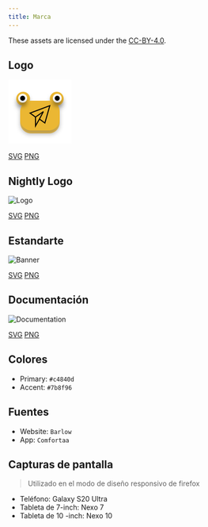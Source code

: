 ```yaml
---
title: Marca
---
```


These assets are licensed under the [CC-BY-4.0](https://github.com/LinwoodDev/Butterfly/blob/develop/BRANDING_LICENSE).

## Logo

![Logo](/img/logo.svg)

[SVG](/img/logo.svg) [PNG](/img/logo.png)

## Nightly Logo

![Logo](/img/nightly.svg)

[SVG](/img/nightly.svg) [PNG](/img/nightly.png)

## Estandarte

![Banner](/img/banner.svg)

[SVG](/img/banner.svg) [PNG](/img/banner.png)

## Documentación

![Documentation](/img/docs.svg)

[SVG](/img/docs.svg) [PNG](/img/docs.png)

## Colores

- Primary: `#c4840d`
- Accent: `#7b8f96`

## Fuentes

- Website: `Barlow`
- App: `Comfortaa`

## Capturas de pantalla

> Utilizado en el modo de diseño responsivo de firefox

- Teléfono: Galaxy S20 Ultra
- Tableta de 7-inch: Nexo 7
- Tableta de 10 -inch: Nexo 10
